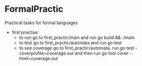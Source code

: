 # FormalPractic
Practical tasks for formal languages

- first practise:
    - to run go to first_practic/main and run go build && ./main
    - to test go to first_practic/automata and run go test
    - to see coverage go to first_practic/automata, run go test -coverprofile=coverage.out and then run go tool cover -html=coverage.out